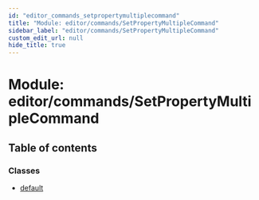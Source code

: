 ```yaml
---
id: "editor_commands_setpropertymultiplecommand"
title: "Module: editor/commands/SetPropertyMultipleCommand"
sidebar_label: "editor/commands/SetPropertyMultipleCommand"
custom_edit_url: null
hide_title: true
---
```


# Module: editor/commands/SetPropertyMultipleCommand

## Table of contents

### Classes

- [default](../classes/editor_commands_setpropertymultiplecommand.default.md)
